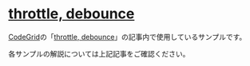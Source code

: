 # [throttle, debounce](http://example.com)

[CodeGrid](http://www.codegrid.net/)の「[throttle, debounce](http://example.com)」の記事内で使用しているサンプルです。

各サンプルの解説については上記記事をご確認ください。


